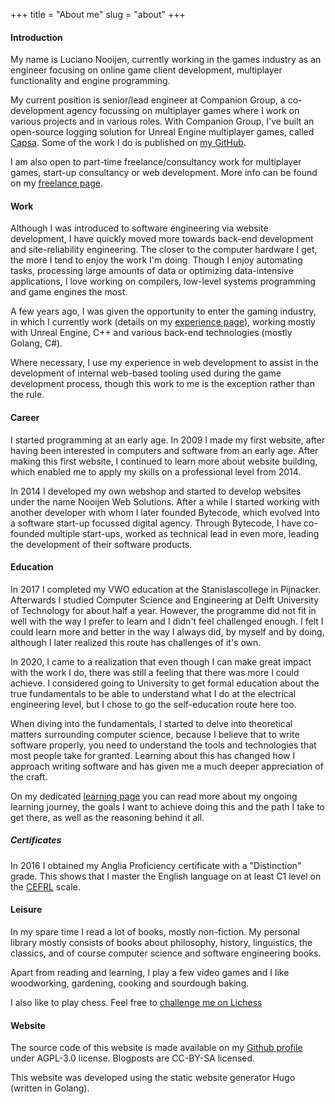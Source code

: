 +++
title = "About me"
slug = "about"
+++

#### Introduction

My name is Luciano Nooijen, currently working in the games industry as an engineer focusing on online game client development, multiplayer functionality and engine programming.

My current position is senior/lead engineer at Companion Group, a co-development agency focussing on multiplayer games where I work on various projects and in various roles. With Companion Group, I've built an open-source logging solution for Unreal Engine multiplayer games, called [Capsa](https://capsa.gg). Some of the work I do is published on [my GitHub](https://github.com/lucianonooijen/).

I am also open to part-time freelance/consultancy work for multiplayer games, start-up consultancy or web development. More info can be found on my [freelance page](/freelance/).

#### Work

Although I was introduced to software engineering via website development, I have quickly moved more towards back-end development and site-reliability engineering. The closer to the computer hardware I get, the more I tend to enjoy the work I'm doing. Though I enjoy automating tasks, processing large amounts of data or optimizing data-intensive applications, I love working on compilers, low-level systems programming and game engines the most.

A few years ago, I was given the opportunity to enter the gaming industry, in which I currently work (details on my [experience page](/experience)), working mostly with Unreal Engine, C++ and various back-end technologies (mostly Golang, C#).

Where necessary, I use my experience in web development to assist in the development of internal web-based tooling used during the game development process, though this work to me is the exception rather than the rule.

#### Career

I started programming at an early age. In 2009 I made my first website, after having been interested in computers and software from an early age. After making this first website, I continued to learn more about website building, which enabled me to apply my skills on a professional level from 2014.

In 2014 I developed my own webshop and started to develop websites under the name Nooijen Web Solutions. After a while I started working with another developer with whom I later founded Bytecode, which evolved into a software start-up focussed digital agency. Through Bytecode, I have co-founded multiple start-ups, worked as technical lead in even more, leading the development of their software products.

#### Education

In 2017 I completed my VWO education at the Stanislascollege in Pijnacker. Afterwards I studied Computer Science and Engineering at Delft University of Technology for about half a year. However, the programme did not fit in well with the way I prefer to learn and I didn't feel challenged enough. I felt I could learn more and better in the way I always did, by myself and by doing, although I later realized this route has challenges of it's own.

In 2020, I came to a realization that even though I can make great impact with the work I do, there was still a feeling that there was more I could achieve. I considered going to University to get formal education about the true fundamentals to be able to understand what I do at the electrical engineering level, but I chose to go the self-education route here too.

When diving into the fundamentals, I started to delve into theoretical matters surrounding computer science, because I believe that to write software properly, you need to understand the tools and technologies that most people take for granted. Learning about this has changed how I approach writing software and has given me a much deeper appreciation of the craft.

On my dedicated [learning page](/learning) you can read more about my ongoing learning journey, the goals I want to achieve doing this and the path I take to get there, as well as the reasoning behind it all.

##### Certificates

In 2016 I obtained my Anglia Proficiency certificate with a "Distinction" grade. This shows that I master the English language on at least C1 level on the [CEFRL](https://en.wikipedia.org/wiki/Common_European_Framework_of_Reference_for_Languages) scale.

#### Leisure

In my spare time I read a lot of books, mostly non-fiction. My personal library mostly consists of books about philosophy, history, linguistics, the classics, and of course computer science and software engineering books.

Apart from reading and learning, I play a few video games and I like woodworking, gardening, cooking and sourdough baking.

I also like to play chess. Feel free to [challenge me on Lichess](https://lichess.org/@/lucianonooijen)

#### Website

The source code of this website is made available on my [Github profile](https://github.com/lucianonooijen/personal-website) under AGPL-3.0 license. Blogposts are CC-BY-SA licensed.

This website was developed using the static website generator Hugo (written in Golang).
